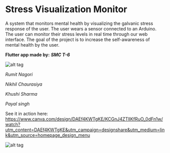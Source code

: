 Stress Visualization Monitor
=================
A system that monitors mental health by visualizing the galvanic stress response of the user. The user wears a sensor connected to an Arduino. The user can monitor their stress levels in real time through our web interface. The goal of the project is to increase the self-awareness of mental health by the user.


**Flutter app made by:**  ***SMC T-6***

![alt tag](https://github.com/nikk-16/mental_health/blob/master/Team%20logo.jpeg)

*Rumit Nagori*

*Nikhil Chaurasiya*

*Khushi Sharma*

*Payal singh*

See it in action here: 
https://www.canva.com/design/DAEf4KWTgKE/KCGnJ4ZTlIKfRuO_0dFn1w/watch?utm_content=DAEf4KWTgKE&utm_campaign=designshare&utm_medium=link&utm_source=homepage_design_menu

![alt tag](https://raw.githubusercontent.com/adamgillfillan/mental_health_app/master/logo-mhv.png)
